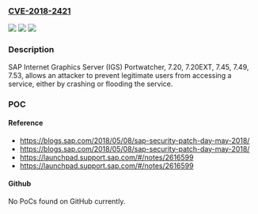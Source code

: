 ### [CVE-2018-2421](https://cve.mitre.org/cgi-bin/cvename.cgi?name=CVE-2018-2421)
![](https://img.shields.io/static/v1?label=Product&message=SAP%20Internet%20Graphics%20Server%20(IGS)&color=blue)
![](https://img.shields.io/static/v1?label=Version&message=%3D%207.20%20&color=brighgreen)
![](https://img.shields.io/static/v1?label=Vulnerability&message=Denial-of-Service&color=brighgreen)

### Description

SAP Internet Graphics Server (IGS) Portwatcher, 7.20, 7.20EXT, 7.45, 7.49, 7.53, allows an attacker to prevent legitimate users from accessing a service, either by crashing or flooding the service.

### POC

#### Reference
- https://blogs.sap.com/2018/05/08/sap-security-patch-day-may-2018/
- https://blogs.sap.com/2018/05/08/sap-security-patch-day-may-2018/
- https://launchpad.support.sap.com/#/notes/2616599
- https://launchpad.support.sap.com/#/notes/2616599

#### Github
No PoCs found on GitHub currently.

